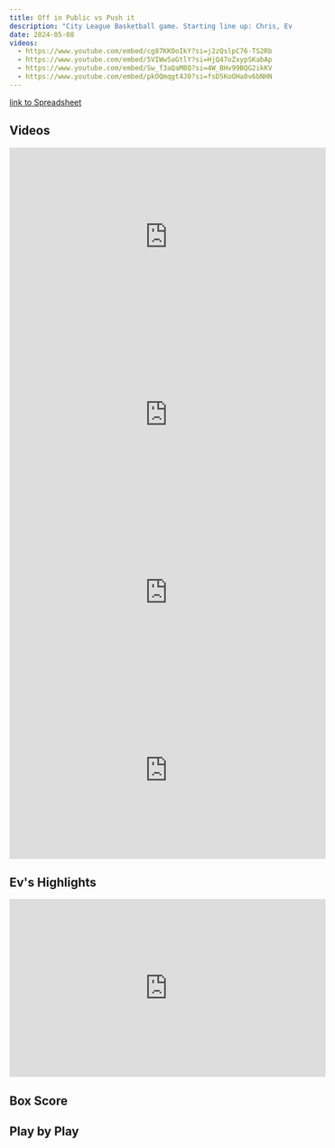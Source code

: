 ```yaml
---
title: Off in Public vs Push it
description: "City League Basketball game. Starting line up: Chris, Ev, Ryan, Kelo, Eman"
date: 2024-05-08
videos:
  - https://www.youtube.com/embed/cg87KKOoIkY?si=j2zQslpC76-TS2Rb
  - https://www.youtube.com/embed/5VIWwSaGtlY?si=HjQ47oZxypSKabAp
  - https://www.youtube.com/embed/Sw_f3aQaM8Q?si=4W_BHv99BQG2ikKV
  - https://www.youtube.com/embed/pkOQmqgt4J0?si=fsD5KoOHa0v6bNHN
---
```


[link to Spreadsheet]()

<h2 id="videos" class="max-w-lg mt-4 text-2xl font-semibold leading-tight text-gray-800 dark:text-white"> Videos </h2>
<iframe width="560" height="315" src="https://www.youtube.com/embed/cg87KKOoIkY?si=j2zQslpC76-TS2Rb" title="YouTube video player" frameborder="0" allow="accelerometer; autoplay; clipboard-write; encrypted-media; gyroscope; picture-in-picture; web-share" referrerpolicy="strict-origin-when-cross-origin" allowfullscreen></iframe>
<br>
<iframe width="560" height="315" src="https://www.youtube.com/embed/5VIWwSaGtlY?si=HjQ47oZxypSKabAp" title="YouTube video player" frameborder="0" allow="accelerometer; autoplay; clipboard-write; encrypted-media; gyroscope; picture-in-picture; web-share" referrerpolicy="strict-origin-when-cross-origin" allowfullscreen></iframe>
<br>
<iframe width="560" height="315" src="https://www.youtube.com/embed/Sw_f3aQaM8Q?si=4W_BHv99BQG2ikKV" title="YouTube video player" frameborder="0" allow="accelerometer; autoplay; clipboard-write; encrypted-media; gyroscope; picture-in-picture; web-share" referrerpolicy="strict-origin-when-cross-origin" allowfullscreen></iframe>
<br>
<iframe width="560" height="315" src="https://www.youtube.com/embed/pkOQmqgt4J0?si=fsD5KoOHa0v6bNHN" title="YouTube video player" frameborder="0" allow="accelerometer; autoplay; clipboard-write; encrypted-media; gyroscope; picture-in-picture; web-share" referrerpolicy="strict-origin-when-cross-origin" allowfullscreen></iframe>

<h2 id="highlight" class="max-w-lg mt-4 text-2xl font-semibold leading-tight text-gray-800 dark:text-white"> Ev's Highlights</h2>
<iframe width="560" height="315" src="https://www.youtube.com/embed/8ln1bZE_wp8?si=AybvHiAEY97U-y50" title="YouTube video player" frameborder="0" allow="accelerometer; autoplay; clipboard-write; encrypted-media; gyroscope; picture-in-picture; web-share" referrerpolicy="strict-origin-when-cross-origin" allowfullscreen></iframe>

<h2 id="box-score" class="max-w-lg mt-4 text-2xl font-semibold leading-tight text-gray-800 dark:text-white"> Box Score </h2>

<h2 id="play-by-play" class="max-w-lg mt-4 text-2xl font-semibold leading-tight text-gray-800 dark:text-white"> Play by Play </h2>
